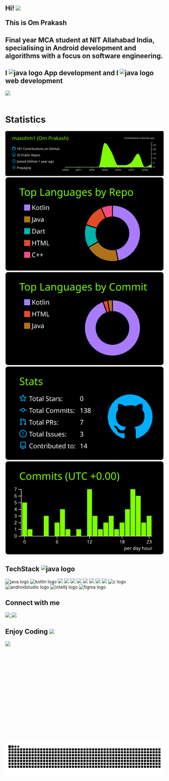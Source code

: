<h2 align="left"> Hi! 
 <img src="https://github-production-user-asset-6210df.s3.amazonaws.com/74038190/241763891-7bb1e704-6026-48f9-8435-2f4d40101348.gif?X-Amz-Algorithm=AWS4-HMAC-SHA256&X-Amz-Credential=AKIAVCODYLSA53PQK4ZA%2F20250310%2Fus-east-1%2Fs3%2Faws4_request&X-Amz-Date=20250310T000010Z&X-Amz-Expires=300&X-Amz-Signature=9fbb6f8cc3298fdec2c4e46c8313d247cb2318de53c7bb3245b1a8d7f959a704&X-Amz-SignedHeaders=host" height="30" />


  This is Om Prakash</h2>

<h2 align="left">Final year MCA student at NIT Allahabad India, specialising in Android development and algorithms with a focus on software engineering.</h2>
<h2 align="left">I
 <img src="https://images.emojiterra.com/google/noto-emoji/animated-emoji/2764.gif" height="30" alt="java logo"  />
 App development and I 
 <img src="https://raw.githubusercontent.com/Tarikul-Islam-Anik/Animated-Fluent-Emojis/master/Emojis/Smilies/Broken%20Heart.png" height="30" alt="java logo"  />
 web development </h2>

<img align="center" height="250" src="https://user-images.githubusercontent.com/74038190/215768208-3bf3dda8-eeea-40ee-a58b-f5ac529685bf.gif" style="margin-bottom: 20px;">

<h1 align="left">Statistics</h1>



[![](https://raw.githubusercontent.com/maxohm1/maxohm1/master/profile-summary-card-output/chartreuse_dark/0-profile-details.svg)](https://github.com/vn7n24fzkq/github-profile-summary-cards)
[![](https://raw.githubusercontent.com/maxohm1/maxohm1/master/profile-summary-card-output/chartreuse_dark/1-repos-per-language.svg)](https://github.com/vn7n24fzkq/github-profile-summary-cards) [![](https://raw.githubusercontent.com/maxohm1/maxohm1/master/profile-summary-card-output/chartreuse_dark/2-most-commit-language.svg)](https://github.com/vn7n24fzkq/github-profile-summary-cards)
[![](https://raw.githubusercontent.com/maxohm1/maxohm1/master/profile-summary-card-output/chartreuse_dark/3-stats.svg)](https://github.com/vn7n24fzkq/github-profile-summary-cards) [![](https://raw.githubusercontent.com/maxohm1/maxohm1/master/profile-summary-card-output/chartreuse_dark/4-productive-time.svg)](https://github.com/vn7n24fzkq/github-profile-summary-cards)




<h2 align="left">TechStack
  <img src="https://user-images.githubusercontent.com/74038190/216122041-518ac897-8d92-4c6b-9b3f-ca01dcaf38ee.png" height="40" alt="java logo"  />

</h2>
<div align="left">
  <img src="https://cdn.jsdelivr.net/gh/devicons/devicon/icons/java/java-original.svg" height="90" alt="java logo"  />
  <img src="https://cdn.jsdelivr.net/gh/devicons/devicon/icons/kotlin/kotlin-original.svg" height="90" alt="kotlin logo"  />
  <img src="https://user-images.githubusercontent.com/74038190/212257468-1e9a91f1-b626-4baa-b15d-5c385dfa7ed2.gif" width="90">
<img src="https://user-images.githubusercontent.com/74038190/212257465-7ce8d493-cac5-494e-982a-5a9deb852c4b.gif" width="90">
<img src="https://user-images.githubusercontent.com/74038190/212281763-e6ecd7ef-c4aa-45b6-a97c-f33f6bb592bd.gif" width="90">
<img src="https://user-images.githubusercontent.com/74038190/212281775-b468df30-4edc-4bf8-a4ee-f52e1aaddc86.gif" width="90">
<img src="https://github.com/Anmol-Baranwal/Cool-GIFs-For-GitHub/assets/74038190/3fb2cdf6-8920-462e-87a4-95af376418aa" width="90">
<img src="https://github.com/Anmol-Baranwal/Cool-GIFs-For-GitHub/assets/74038190/de038172-e903-4951-926c-755878deb0b4" width="90">

<img src="https://github.com/Anmol-Baranwal/Cool-GIFs-For-GitHub/assets/74038190/3c16d4f2-b757-4c70-8f42-43d5dddd2c36" width="90">
 
 <img src="https://user-images.githubusercontent.com/74038190/212257472-08e52665-c503-4bd9-aa20-f5a4dae769b5.gif" width="90">
  
  <img src="https://cdn.jsdelivr.net/gh/devicons/devicon/icons/c/c-original.svg" height="90" alt="c logo"  />

  <img src="https://cdn.jsdelivr.net/gh/devicons/devicon/icons/androidstudio/androidstudio-original.svg" height="90" alt="androidstudio logo"  />
  
  <img src="https://cdn.jsdelivr.net/gh/devicons/devicon/icons/intellij/intellij-original.svg" height="90" alt="intellij logo"  />

  <img src="https://cdn.jsdelivr.net/gh/devicons/devicon/icons/figma/figma-original.svg" height="90" alt="figma logo"  />

  <img width="12" />

</div>




<h2 align="left">Connect with me

</h2>

<a href="https://discordapp.com/users/phenomal_wolf_15950" target="_blank">
    <img src="https://user-images.githubusercontent.com/74038190/235294015-47144047-25ab-417c-af1b-6746820a20ff.gif" height="90">
</a>



<a href="https://www.oracle.com/java/" target="_blank">
    <img src="https://user-images.githubusercontent.com/74038190/216122065-2f028bae-25d6-4a3c-bc9f-175394ed5011.png" width="100">
</a>







<h2 align="left">Enjoy Coding
 <img src="https://user-images.githubusercontent.com/74038190/216120986-f2752ca9-fe82-4aa3-befe-0a58db010d85.png" height="40" />

</h2>
<img align="left" height="300" src="https://user-images.githubusercontent.com/74038190/225813708-98b745f2-7d22-48cf-9150-083f1b00d6c9.gif" style="margin-bottom: 20px;" />





<img src="https://raw.githubusercontent.com/maxohm1/maxohm1/output/snake.svg" alt="Snake animation" />



